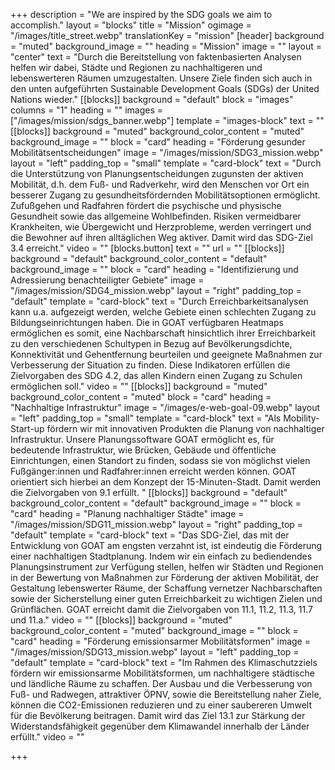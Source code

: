 +++
description = "We are inspired by the SDG goals we aim to accomplish."
layout = "blocks"
title = "Mission"
ogimage = "/images/title_street.webp"
translationKey = "mission"
[header]
background = "muted"
background_image = ""
heading = "Mission"
image = ""
layout = "center"
text = "Durch die Bereitstellung von faktenbasierten Analysen helfen wir dabei, Städte und Regionen zu nachhaltigeren und lebenswerteren Räumen umzugestalten. Unsere Ziele finden sich auch in den unten aufgeführten Sustainable Development Goals (SDGs) der United Nations wieder."
[[blocks]]
background = "default"
block = "images"
columns = "1"
heading = ""
images = ["/images/mission/sdgs_banner.webp"]
template = "images-block"
text = ""
[[blocks]]
background = "muted"
background_color_content = "muted"
background_image = ""
block = "card"
heading = "Förderung gesunder Mobilitätsentscheidungen"
image = "/images/mission/SDG3_mission.webp"
layout = "left"
padding_top = "small"
template = "card-block"
text = "Durch die Unterstützung von Planungsentscheidungen zugunsten der aktiven Mobilität, d.h. dem Fuß- und Radverkehr, wird den Menschen vor Ort ein besserer Zugang zu gesundheitsfördernden Mobilitätsoptionen ermöglicht. Zufußgehen und Radfahren fördert die psychische und physische Gesundheit sowie das allgemeine Wohlbefinden. Risiken vermeidbarer Krankheiten, wie Übergewicht und Herzprobleme, werden verringert und die Bewohner auf ihren alltäglichen Weg aktiver. Damit wird das SDG-Ziel 3.4 erreicht."
video = ""
[blocks.button]
text = ""
url = ""
[[blocks]]
background = "default"
background_color_content = "default"
background_image = ""
block = "card"
heading = "Identifizierung und Adressierung benachteiligter Gebiete"
image = "/images/mission/SDG4_mission.webp"
layout = "right"
padding_top = "default"
template = "card-block"
text = "Durch Erreichbarkeitsanalysen kann u.a. aufgezeigt werden, welche Gebiete einen schlechten Zugang zu Bildungseinrichtungen haben. Die in GOAT  verfügbaren Heatmaps ermöglichen es somit, eine Nachbarschaft hinsichtlich ihrer Erreichbarkeit zu den verschiedenen Schultypen in Bezug auf Bevölkerungsdichte, Konnektivität und Gehentfernung beurteilen und geeignete Maßnahmen zur Verbesserung der Situation zu finden. Diese Indikatoren erfüllen die Zielvorgaben des SDG 4.2, das allen Kindern einen Zugang zu Schulen ermöglichen soll."
video = ""
[[blocks]]
background = "muted"
background_color_content = "muted"
block = "card"
heading = "Nachhaltige Infrastruktur"
image = "/images/e-web-goal-09.webp"
layout = "left"
padding_top = "small"
template = "card-block"
text = "Als Mobility-Start-up fördern wir mit innovativen Produkten die Planung von nachhaltiger Infrastruktur. Unsere Planungssoftware GOAT ermöglicht es, für bedeutende Infrastruktur, wie Brücken, Gebäude und öffentliche Einrichtungen, einen Standort zu finden, sodass sie von möglichst vielen Fußgänger:innen und Radfahrer:innen erreicht werden können. GOAT orientiert sich hierbei an dem Konzept der 15-Minuten-Stadt. Damit werden die Zielvorgaben von 9.1 erfüllt.  "
[[blocks]]
background = "default"
background_color_content = "default"
background_image = ""
block = "card"
heading = "Planung nachhaltiger Städte"
image = "/images/mission/SDG11_mission.webp"
layout = "right"
padding_top = "default"
template = "card-block"
text = "Das SDG-Ziel, das mit der Entwicklung von GOAT am engsten verzahnt ist, ist eindeutig die Förderung einer nachhaltigen Stadtplanung. Indem wir ein einfach zu bediendendes Planungsinstrument zur Verfügung stellen, helfen wir Städten und Regionen in der Bewertung von Maßnahmen zur Förderung der aktiven Mobilität, der Gestaltung lebenswerter Räume, der Schaffung vernetzer Nachbarschaften sowie der Sicherstellung einer guten Erreichbarkeit zu wichtigen Zielen und Grünflächen. GOAT erreicht damit die Zielvorgaben von 11.1, 11.2, 11.3, 11.7 und 11.a."
video = ""
[[blocks]]
background = "muted"
background_color_content = "muted"
background_image = ""
block = "card"
heading = "Förderung emissionsarmer Mobilitätsformen"
image = "/images/mission/SDG13_mission.webp"
layout = "left"
padding_top = "default"
template = "card-block"
text = "Im Rahmen des Klimaschutzziels fördern wir emissionsarme Mobilitätsformen, um nachhaltigere städtische und ländliche Räume zu schaffen. Der Ausbau und die Verbesserung von Fuß- und Radwegen, attraktiver ÖPNV, sowie die Bereitstellung naher Ziele, können die CO2-Emissionen reduzieren und zu einer saubereren Umwelt für die Bevölkerung beitragen. Damit wird das Ziel 13.1 zur Stärkung der Widerstandsfähigkeit gegenüber dem Klimawandel innerhalb der Länder erfüllt."
video = ""

+++
